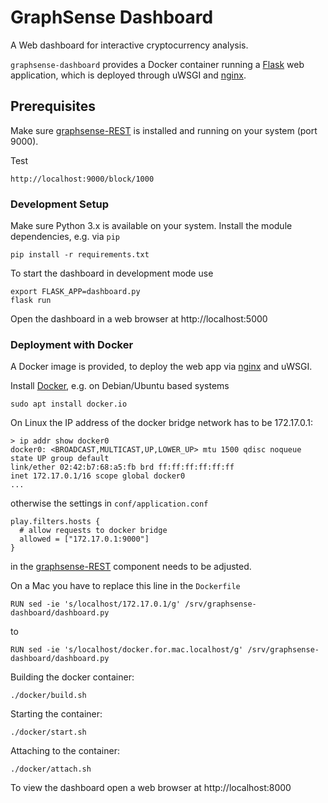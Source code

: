 # GraphSense Dashboard

A Web dashboard for interactive cryptocurrency analysis.

`graphsense-dashboard` provides a Docker container running a [Flask][flask]
web application, which is deployed through uWSGI and [nginx][nginx].

## Prerequisites

Make sure [graphsense-REST][graphsense-REST] is installed and running
on your system (port 9000).

Test

    http://localhost:9000/block/1000

### Development Setup

Make sure Python 3.x is available on your system. Install the module
dependencies, e.g. via `pip`

    pip install -r requirements.txt

To start the dashboard in development mode use

    export FLASK_APP=dashboard.py
    flask run

Open the dashboard in a web browser at http://localhost:5000

### Deployment with Docker

A Docker image is provided, to deploy the web app via [nginx][nginx] and uWSGI.

Install [Docker][docker], e.g. on Debian/Ubuntu based systems

    sudo apt install docker.io

On Linux the IP address of the docker bridge network has to be 172.17.0.1:

    > ip addr show docker0
    docker0: <BROADCAST,MULTICAST,UP,LOWER_UP> mtu 1500 qdisc noqueue state UP group default
    link/ether 02:42:b7:68:a5:fb brd ff:ff:ff:ff:ff:ff
    inet 172.17.0.1/16 scope global docker0
    ...

otherwise the settings in `conf/application.conf`

    play.filters.hosts {
      # allow requests to docker bridge
      allowed = ["172.17.0.1:9000"]
    }

in the [graphsense-REST][graphsense-REST] component needs to be adjusted.

On a Mac you have to replace this line in the `Dockerfile`

    RUN sed -ie 's/localhost/172.17.0.1/g' /srv/graphsense-dashboard/dashboard.py

to

    RUN sed -ie 's/localhost/docker.for.mac.localhost/g' /srv/graphsense-dashboard/dashboard.py


Building the docker container:

    ./docker/build.sh

Starting the container:

    ./docker/start.sh

Attaching to the container:

    ./docker/attach.sh

To view the dashboard open a web browser at http://localhost:8000


[docker]: https://www.docker.com/
[flask]: http://flask.pocoo.org/
[nginx]: https://nginx.org/en/
[graphsense-REST]: https://github.com/graphsense/graphsense-REST
